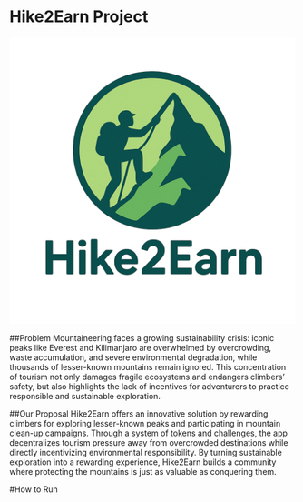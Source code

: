 # Hike2Earn Project
![Logo-Hike2Earn](/Logo-Hike2Earn.png)

##Problem
Mountaineering faces a growing sustainability crisis: iconic peaks like Everest and Kilimanjaro are overwhelmed by overcrowding, waste accumulation, and severe environmental degradation, while thousands of lesser-known mountains remain ignored. This concentration of tourism not only damages fragile ecosystems and endangers climbers’ safety, but also highlights the lack of incentives for adventurers to practice responsible and sustainable exploration.

##Our Proposal
Hike2Earn offers an innovative solution by rewarding climbers for exploring lesser-known peaks and participating in mountain clean-up campaigns. Through a system of tokens and challenges, the app decentralizes tourism pressure away from overcrowded destinations while directly incentivizing environmental responsibility. By turning sustainable exploration into a rewarding experience, Hike2Earn builds a community where protecting the mountains is just as valuable as conquering them.

#How to Run